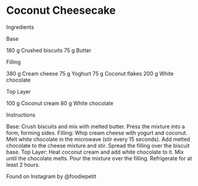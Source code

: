 # Coconut Cheesecake

Ingredients

Base

180 g Crushed biscuits
75 g Butter

Filling

380 g Cream cheese
75 g Yoghurt
75 g Coconut flakes
200 g White chocolate

Top Layer

100 g Coconut cream
80 g White chocolate

Instructions

Base:
Crush biscuits and mix with melted butter.
Press the mixture into a form, forming sides.
Filling:
Whip cream cheese with yogurt and coconut.
Melt white chocolate in the microwave (stir every 15 seconds).
Add melted chocolate to the cheese mixture and stir.
Spread the filling over the biscuit base.
Top Layer:
Heat coconut cream and add white chocolate to it.
Mix until the chocolate melts.
Pour the mixture over the filling.
Refrigerate for at least 2 hours.

Found on Instagram by @foodiepetit
